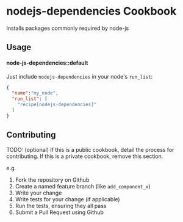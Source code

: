 nodejs-dependencies Cookbook
=============================
Installs packages commonly required by node-js

Usage
-----
#### node-js-dependencies::default

Just include `nodejs-dependencies` in your node's `run_list`:

```json
{
  "name":"my_node",
  "run_list": [
    "recipe[nodejs-dependencies]"
  ]
}
```

Contributing
------------
TODO: (optional) If this is a public cookbook, detail the process for contributing. If this is a private cookbook, remove this section.

e.g.
1. Fork the repository on Github
2. Create a named feature branch (like `add_component_x`)
3. Write your change
4. Write tests for your change (if applicable)
5. Run the tests, ensuring they all pass
6. Submit a Pull Request using Github
